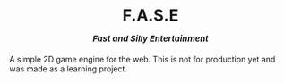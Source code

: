 <div align="center">
  <h1>
  F.A.S.E
  <p style="font-size: 15px; font-style: italic">
  Fast and Silly Entertainment
  </p>
  </h1>
</div>

A simple 2D game engine for the web. This is not for production yet and was made as a learning project.


